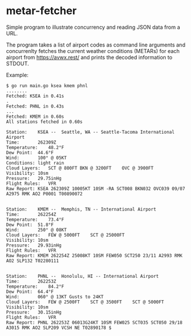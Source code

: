 # metar-fetcher

Simple program to illustrate concurrency and reading JSON data from a URL.

The program takes a list of airport codes as command line arguments and concurrenlty fetches the current weather
conditions (METARs) for each airport from https://avwx.rest/ and prints the decoded information to STDOUT.

Example:

~~~~
$ go run main.go ksea kmem phnl
........
Fetched: KSEA in 0.41s
.
Fetched: PHNL in 0.43s
...
Fetched: KMEM in 0.60s
All stations fetched in 0.60s

Station:	KSEA --  Seattle, WA -- Seattle-Tacoma International Airport
Time:     	262309Z
Temperature:	48.2°F
Dew Point:	44.6°F
Wind:     	100° @ 05KT
Conditions:	light rain
Cloud Layers:	SCT @ 800FT	BKN @ 3200FT	OVC @ 3900FT
Visibility:	10sm
Pressure:	29.75inHg
Flight Rules:	VFR
Raw Report:	KSEA 262309Z 10005KT 10SM -RA SCT008 BKN032 OVC039 09/07 A2975 RMK AO2 P0001 T00890072


Station:	KMEM --  Memphis, TN -- International Airport
Time:     	262254Z
Temperature:	73.4°F
Dew Point:	51.8°F
Wind:     	250° @ 08KT
Cloud Layers:	FEW @ 5000FT	SCT @ 25000FT
Visibility:	10sm
Pressure:	29.93inHg
Flight Rules:	VFR
Raw Report:	KMEM 262254Z 25008KT 10SM FEW050 SCT250 23/11 A2993 RMK AO2 SLP132 T02280111


Station:	PHNL --  Honolulu, HI -- International Airport
Time:     	262253Z
Temperature:	84.2°F
Dew Point:	64.4°F
Wind:     	060° @ 13KT Gusts to 24KT
Cloud Layers:	FEW @ 2500FT	SCT @ 3500FT	SCT @ 5000FT
Visibility:	10sm
Pressure:	30.15inHg
Flight Rules:	VFR
Raw Report:	PHNL 262253Z 06013G24KT 10SM FEW025 SCT035 SCT050 29/18 A3015 RMK AO2 SLP209 VCSH NE T02890178 $
~~~~
